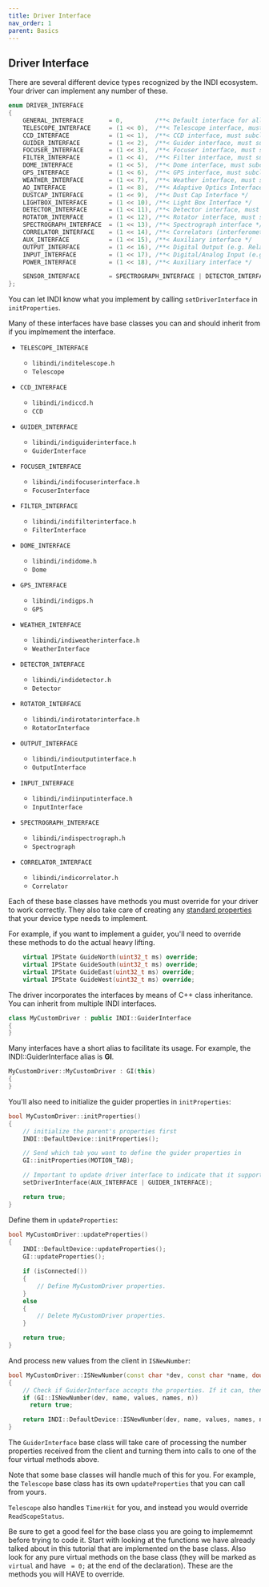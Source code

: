 ```yaml
---
title: Driver Interface
nav_order: 1
parent: Basics
---
```


## Driver Interface

There are several different device types recognized by the INDI ecosystem. Your driver can implement
any number of these.

```cpp
enum DRIVER_INTERFACE
{
    GENERAL_INTERFACE       = 0,         /**< Default interface for all INDI devices */
    TELESCOPE_INTERFACE     = (1 << 0),  /**< Telescope interface, must subclass INDI::Telescope */
    CCD_INTERFACE           = (1 << 1),  /**< CCD interface, must subclass INDI::CCD */
    GUIDER_INTERFACE        = (1 << 2),  /**< Guider interface, must subclass INDI::GuiderInterface */
    FOCUSER_INTERFACE       = (1 << 3),  /**< Focuser interface, must subclass INDI::FocuserInterface */
    FILTER_INTERFACE        = (1 << 4),  /**< Filter interface, must subclass INDI::FilterInterface */
    DOME_INTERFACE          = (1 << 5),  /**< Dome interface, must subclass INDI::Dome */
    GPS_INTERFACE           = (1 << 6),  /**< GPS interface, must subclass INDI::GPS */
    WEATHER_INTERFACE       = (1 << 7),  /**< Weather interface, must subclass INDI::Weather */
    AO_INTERFACE            = (1 << 8),  /**< Adaptive Optics Interface */
    DUSTCAP_INTERFACE       = (1 << 9),  /**< Dust Cap Interface */
    LIGHTBOX_INTERFACE      = (1 << 10), /**< Light Box Interface */
    DETECTOR_INTERFACE      = (1 << 11), /**< Detector interface, must subclass INDI::Detector */
    ROTATOR_INTERFACE       = (1 << 12), /**< Rotator interface, must subclass INDI::RotatorInterface */
    SPECTROGRAPH_INTERFACE  = (1 << 13), /**< Spectrograph interface */
    CORRELATOR_INTERFACE    = (1 << 14), /**< Correlators (interferometers) interface */
    AUX_INTERFACE           = (1 << 15), /**< Auxiliary interface */
    OUTPUT_INTERFACE        = (1 << 16), /**< Digital Output (e.g. Relay) interface */
    INPUT_INTERFACE         = (1 << 17), /**< Digital/Analog Input (e.g. GPIO) interface */
    POWER_INTERFACE         = (1 << 18), /**< Auxiliary interface */

    SENSOR_INTERFACE        = SPECTROGRAPH_INTERFACE | DETECTOR_INTERFACE | CORRELATOR_INTERFACE
};
```

You can let INDI know what you implement by calling `setDriverInterface` in `initProperties`.

Many of these interfaces have base classes you can and should inherit from if you implmement the interface.

- `TELESCOPE_INTERFACE`

  - `libindi/inditelescope.h`
  - `Telescope`

- `CCD_INTERFACE`

  - `libindi/indiccd.h`
  - `CCD`

- `GUIDER_INTERFACE`

  - `libindi/indiguiderinterface.h`
  - `GuiderInterface`

- `FOCUSER_INTERFACE`

  - `libindi/indifocuserinterface.h`
  - `FocuserInterface`

- `FILTER_INTERFACE`

  - `libindi/indifilterinterface.h`
  - `FilterInterface`

- `DOME_INTERFACE`

  - `libindi/indidome.h`
  - `Dome`

- `GPS_INTERFACE`

  - `libindi/indigps.h`
  - `GPS`

- `WEATHER_INTERFACE`

  - `libindi/indiweatherinterface.h`
  - `WeatherInterface`

- `DETECTOR_INTERFACE`

  - `libindi/indidetector.h`
  - `Detector`

- `ROTATOR_INTERFACE`

  - `libindi/indirotatorinterface.h`
  - `RotatorInterface`

- `OUTPUT_INTERFACE`

  - `libindi/indioutputinterface.h`
  - `OutputInterface`

- `INPUT_INTERFACE`

  - `libindi/indiinputinterface.h`
  - `InputInterface`

- `SPECTROGRAPH_INTERFACE`

  - `libindi/indispectrograph.h`
  - `Spectrograph`

- `CORRELATOR_INTERFACE`
  - `libindi/indicorrelator.h`
  - `Correlator`

Each of these base classes have methods you must override for your driver to work correctly.
They also take care of creating any
[standard properties](../standard-properties.md)
that your device type needs to implement.

For example, if you want to implement a guider, you'll need to override these methods
to do the actual heavy lifting.

```cpp
    virtual IPState GuideNorth(uint32_t ms) override;
    virtual IPState GuideSouth(uint32_t ms) override;
    virtual IPState GuideEast(uint32_t ms) override;
    virtual IPState GuideWest(uint32_t ms) override;
```

The driver incorporates the interfaces by means of C++ class inheritance. You can inherit from multiple INDI interfaces.

```cpp
class MyCustomDriver : public INDI::GuiderInterface
{
}
```

Many interfaces have a short alias to facilitate its usage. For example, the INDI::GuiderInterface alias is **GI**.

```cpp
MyCustomDriver::MyCustomDriver : GI(this)
{
}
```

You'll also need to initialize the guider properties in `initProperties`:

```cpp
bool MyCustomDriver::initProperties()
{
    // initialize the parent's properties first
    INDI::DefaultDevice::initProperties();

    // Send which tab you want to define the guider properties in
    GI::initProperties(MOTION_TAB);

    // Important to update driver interface to indicate that it supports GUIDER interface
    setDriverInterface(AUX_INTERFACE | GUIDER_INTERFACE);

    return true;
}
```

Define them in `updateProperties`:

```cpp
bool MyCustomDriver::updateProperties()
{
    INDI::DefaultDevice::updateProperties();
    GI::updateProperties();

    if (isConnected())
    {
        // Define MyCustomDriver properties.
    }
    else
    {
        // Delete MyCustomDriver properties.
    }

    return true;
}
```

And process new values from the client in `ISNewNumber`:

```cpp
bool MyCustomDriver::ISNewNumber(const char *dev, const char *name, double values[], char *names[], int n)
{
    // Check if GuiderInterface accepts the properties. If it can, then no need to proceed further
    if (GI::ISNewNumber(dev, name, values, names, n))
      return true;

    return INDI::DefaultDevice::ISNewNumber(dev, name, values, names, n);
}
```

The `GuiderInterface` base class will take care of processing the number properties received from the client and turning them into calls to one of the four virtual methods above.

Note that some base classes will handle much of this for you. For example, the `Telescope` base class has its own `updateProperties` that you can call from yours.

`Telescope` also handles `TimerHit` for you, and instead you would override `ReadScopeStatus`.

Be sure to get a good feel for the base class you are going to implememnt before trying to code it. Start with looking at the functions we have already talked about in this tutorial that are implemented on the base class. Also look for any pure virtual methods on the base class (they will be marked as `virtual` and have ` = 0;` at the end of the declaration). These are the methods you will HAVE to override.
